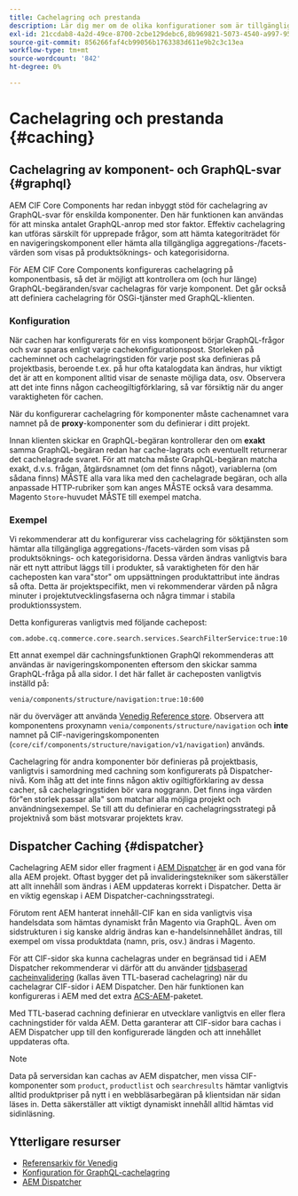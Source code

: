 ```yaml
---
title: Cachelagring och prestanda
description: Lär dig mer om de olika konfigurationer som är tillgängliga för att aktivera GraphQL och innehållscachning för att optimera prestanda för implementeringen av din e-handel.
exl-id: 21ccdab8-4a2d-49ce-8700-2cbe129debc6,8b969821-5073-4540-a997-95c74a11e4f0
source-git-commit: 856266faf4cb99056b1763383d611e9b2c3c13ea
workflow-type: tm+mt
source-wordcount: '842'
ht-degree: 0%

---
```


# Cachelagring och prestanda {#caching}

## Cachelagring av komponent- och GraphQL-svar {#graphql}

AEM CIF Core Components har redan inbyggt stöd för cachelagring av GraphQL-svar för enskilda komponenter. Den här funktionen kan användas för att minska antalet GraphQL-anrop med stor faktor. Effektiv cachelagring kan utföras särskilt för upprepade frågor, som att hämta kategoriträdet för en navigeringskomponent eller hämta alla tillgängliga aggregations-/facets-värden som visas på produktsöknings- och kategorisidorna.

För AEM CIF Core Components konfigureras cachelagring på komponentbasis, så det är möjligt att kontrollera om (och hur länge) GraphQL-begäranden/svar cachelagras för varje komponent. Det går också att definiera cachelagring för OSGi-tjänster med GraphQL-klienten.

### Konfiguration

När cachen har konfigurerats för en viss komponent börjar GraphQL-frågor och svar sparas enligt varje cachekonfigurationspost. Storleken på cacheminnet och cachelagringstiden för varje post ska definieras på projektbasis, beroende t.ex. på hur ofta katalogdata kan ändras, hur viktigt det är att en komponent alltid visar de senaste möjliga data, osv. Observera att det inte finns någon cacheogiltigförklaring, så var försiktig när du anger varaktigheten för cachen.

När du konfigurerar cachelagring för komponenter måste cachenamnet vara namnet på de **proxy**-komponenter som du definierar i ditt projekt.

Innan klienten skickar en GraphQL-begäran kontrollerar den om **exakt** samma GraphQL-begäran redan har cache-lagrats och eventuellt returnerar det cachelagrade svaret. För att matcha måste GraphQL-begäran matcha exakt, d.v.s. frågan, åtgärdsnamnet (om det finns något), variablerna (om sådana finns) MÅSTE alla vara lika med den cachelagrade begäran, och alla anpassade HTTP-rubriker som kan anges MÅSTE också vara desamma. Magento `Store`-huvudet MÅSTE till exempel matcha.

### Exempel

Vi rekommenderar att du konfigurerar viss cachelagring för söktjänsten som hämtar alla tillgängliga aggregations-/facets-värden som visas på produktsöknings- och kategorisidorna. Dessa värden ändras vanligtvis bara när ett nytt attribut läggs till i produkter, så varaktigheten för den här cacheposten kan vara&quot;stor&quot; om uppsättningen produktattribut inte ändras så ofta. Detta är projektspecifikt, men vi rekommenderar värden på några minuter i projektutvecklingsfaserna och några timmar i stabila produktionssystem.

Detta konfigureras vanligtvis med följande cachepost:

```
com.adobe.cq.commerce.core.search.services.SearchFilterService:true:10:3600
```

Ett annat exempel där cachningsfunktionen GraphQl rekommenderas att användas är navigeringskomponenten eftersom den skickar samma GraphQL-fråga på alla sidor. I det här fallet är cacheposten vanligtvis inställd på:

```
venia/components/structure/navigation:true:10:600
```

när du överväger att använda [Venedig Reference store](https://github.com/adobe/aem-cif-guides-venia). Observera att komponentens proxynamn `venia/components/structure/navigation` och **inte** namnet på CIF-navigeringskomponenten (`core/cif/components/structure/navigation/v1/navigation`) används.

Cachelagring för andra komponenter bör definieras på projektbasis, vanligtvis i samordning med cachning som konfigurerats på Dispatcher-nivå. Kom ihåg att det inte finns någon aktiv ogiltigförklaring av dessa cacher, så cachelagringstiden bör vara noggrann. Det finns inga värden för&quot;en storlek passar alla&quot; som matchar alla möjliga projekt och användningsexempel. Se till att du definierar en cachelagringsstrategi på projektnivå som bäst motsvarar projektets krav.

## Dispatcher Caching {#dispatcher}

Cachelagring AEM sidor eller fragment i [AEM Dispatcher](https://experienceleague.adobe.com/docs/experience-manager-dispatcher/using/dispatcher.html) är en god vana för alla AEM projekt. Oftast bygger det på invalideringstekniker som säkerställer att allt innehåll som ändras i AEM uppdateras korrekt i Dispatcher. Detta är en viktig egenskap i AEM Dispatcher-cachningsstrategi.

Förutom rent AEM hanterat innehåll-CIF kan en sida vanligtvis visa handelsdata som hämtas dynamiskt från Magento via GraphQL. Även om sidstrukturen i sig kanske aldrig ändras kan e-handelsinnehållet ändras, till exempel om vissa produktdata (namn, pris, osv.) ändras i Magento.

För att CIF-sidor ska kunna cachelagras under en begränsad tid i AEM Dispatcher rekommenderar vi därför att du använder [tidsbaserad cacheinvalidering](https://experienceleague.adobe.com/docs/experience-manager-dispatcher/using/configuring/dispatcher-configuration.html#configuring-time-based-cache-invalidation-enablettl) (kallas även TTL-baserad cachelagring) när du cachelagrar CIF-sidor i AEM Dispatcher. Den här funktionen kan konfigureras i AEM med det extra [ACS-AEM](https://adobe-consulting-services.github.io/acs-aem-commons/)-paketet.

Med TTL-baserad cachning definierar en utvecklare vanligtvis en eller flera cachningstider för valda AEM. Detta garanterar att CIF-sidor bara cachas i AEM Dispatcher upp till den konfigurerade längden och att innehållet uppdateras ofta.

>[!NOTE]
>
>Data på serversidan kan cachas av AEM dispatcher, men vissa CIF-komponenter som `product`, `productlist` och `searchresults` hämtar vanligtvis alltid produktpriser på nytt i en webbläsarbegäran på klientsidan när sidan läses in. Detta säkerställer att viktigt dynamiskt innehåll alltid hämtas vid sidinläsning.

## Ytterligare resurser

- [Referensarkiv för Venedig](https://github.com/adobe/aem-cif-guides-venia)
- [Konfiguration för GraphQL-cachelagring](https://github.com/adobe/commerce-cif-graphql-client#caching)
- [AEM Dispatcher](https://experienceleague.adobe.com/docs/experience-manager-dispatcher/using/dispatcher.html)
